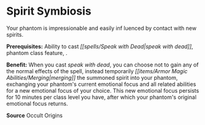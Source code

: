 ﻿---
cssclass: [feats]

---
# Spirit Symbiosis

Your phantom is impressionable and easily inf luenced by contact with new spirits.

**Prerequisites:** Ability to cast _[[spells/Speak with Dead|speak with dead]]_, phantom class feature, .

**Benefit:** When you cast _speak with dead_, you can choose not to gain any of the normal effects of the spell, instead temporarily _[[items/Armor Magic Abilities/Merging|merging]]_ the summoned spirit into your phantom, exchanging your phantom's current emotional focus and all related abilities for a new emotional focus of your choice. This new emotional focus persists for 10 minutes per class level you have, after which your phantom's original emotional focus returns.

**Source** Occult Origins
